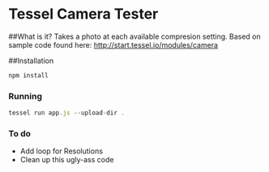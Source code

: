 # Tessel Camera Tester
##What is it?
Takes a photo at each available compresion setting. Based on sample code found here: http://start.tessel.io/modules/camera

##Installation
```.js 
npm install
```

### Running
```.js
tessel run app.js --upload-dir .
```

### To do
* Add loop for Resolutions
* Clean up this ugly-ass code
